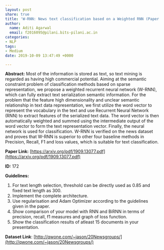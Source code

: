 ```yaml
---
layout: post
share: true
title: 'W-RNN: News text classification based on a Weighted RNN (Paper ID: 172)'
author:
  name: Aditi Agarwal
  email: f2016095@pilani.bits-pilani.ac.in
categories:
- NLP
tags:
- Medium
date: 2019-10-09 13:47:49 +0000

---
```

**Abstract:** Most of the  information is stored as text, so text mining is regarded as having high commercial potential. Aiming at the semantic constraint problem of classification methods based on sparse representation, we propose a weighted recurrent neural network (W-RNN), which can fully extract text serialization semantic information. For the problem that the feature high dimensionality and unclear semantic relationship in text data representation, we first utilize the word vector to represent the  vocabulary in the text and use Recurrent Neural Network (RNN) to extract features of the serialized text data. The word vector is then automatically weighted and summed using the intermediate output of the word vector to form the text representation  vector. Finally, the neural network is used for classification. W-RNN is verified on the news dataset and proves that W-RNN is superior to other four baseline methods in Precision, Recall, F1 and loss values, which is suitable for text classification.

**Paper Link:** [https://arxiv.org/pdf/1909.13077.pdf](https://arxiv.org/pdf/1909.13077.pdf)

**ID:** 172

**Guidelines:**

1. For text length selection, threshold can be directly used as 0.85 and fixed text length as 300.
2. Implement the complete architecture.
3. Use regularisation and Adam Optimizer according to the guidelines given in the paper.
4. Show comparison of your model with RNN and BiRNN in terms of precision, recall, f1 measures and graph of loss function.
5. Show the classification results of atleast 15 documents in your presentation.

**Dataset Link**: [http://qwone.com/~jason/20Newsgroups/](http://qwone.com/~jason/20Newsgroups/)
